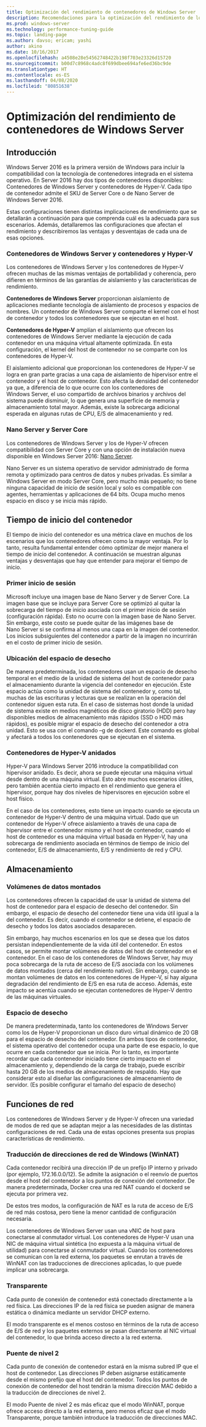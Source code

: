 ```yaml
---
title: Optimización del rendimiento de contenedores de Windows Server
description: Recomendaciones para la optimización del rendimiento de los contenedores en Windows Server 16
ms.prod: windows-server
ms.technology: performance-tuning-guide
ms.topic: landing-page
ms.author: davso; ericam; yashi
author: akino
ms.date: 10/16/2017
ms.openlocfilehash: a4508e28e54562748422b198f703e23326d15720
ms.sourcegitcommit: b00d7c8968c4adc8f699dbee694afe6ed36bc9de
ms.translationtype: HT
ms.contentlocale: es-ES
ms.lasthandoff: 04/08/2020
ms.locfileid: "80851638"
---
```

# <a name="performance-tuning-windows-server-containers"></a>Optimización del rendimiento de contenedores de Windows Server

## <a name="introduction"></a>Introducción
Windows Server 2016 es la primera versión de Windows para incluir la compatibilidad con la tecnología de contenedores integrada en el sistema operativo. En Server 2016 hay dos tipos de contenedores disponibles: Contenedores de Windows Server y contenedores de Hyper-V. Cada tipo de contenedor admite el SKU de Server Core o de Nano Server de Windows Server 2016. 

Estas configuraciones tienen distintas implicaciones de rendimiento que se detallarán a continuación para que comprenda cuál es la adecuada para sus escenarios. Además, detallaremos las configuraciones que afectan el rendimiento y describiremos las ventajas y desventajas de cada una de esas opciones.

### <a name="windows-server-container-and-hyper-v-containers"></a>Contenedores de Windows Server y contenedores y Hyper-V

Los contenedores de Windows Server y los contenedores de Hyper-V ofrecen muchas de las mismas ventajas de portabilidad y coherencia, pero difieren en términos de las garantías de aislamiento y las características de rendimiento.

**Contenedores de Windows Server** proporcionan aislamiento de aplicaciones mediante tecnología de aislamiento de procesos y espacios de nombres. Un contenedor de Windows Server comparte el kernel con el host de contenedor y todos los contenedores que se ejecutan en el host.

**Contenedores de Hyper-V** amplían el aislamiento que ofrecen los contenedores de Windows Server mediante la ejecución de cada contenedor en una máquina virtual altamente optimizada. En esta configuración, el kernel del host de contenedor no se comparte con los contenedores de Hyper-V.

El aislamiento adicional que proporcionan los contenedores de Hyper-V se logra en gran parte gracias a una capa de aislamiento de hipervisor entre el contenedor y el host de contenedor. Esto afecta la densidad del contenedor ya que, a diferencia de lo que ocurre con los contenedores de Windows Server, el uso compartido de archivos binarios y archivos del sistema puede disminuir, lo que genera una superficie de memoria y almacenamiento total mayor. Además, existe la sobrecarga adicional esperada en algunas rutas de CPU, E/S de almacenamiento y red.

### <a name="nano-server-and-server-core"></a>Nano Server y Server Core

Los contenedores de Windows Server y los de Hyper-V ofrecen compatibilidad con Server Core y con una opción de instalación nueva disponible en Windows Server 2016: [Nano Server](https://technet.microsoft.com/windows-server-docs/compute/nano-server/getting-started-with-nano-server). 

Nano Server es un sistema operativo de servidor administrado de forma remota y optimizado para centros de datos y nubes privadas. Es similar a Windows Server en modo Server Core, pero mucho más pequeño; no tiene ninguna capacidad de inicio de sesión local y solo es compatible con agentes, herramientas y aplicaciones de 64 bits. Ocupa mucho menos espacio en disco y se inicia más rápido.

## <a name="container-start-up-time"></a>Tiempo de inicio del contenedor
El tiempo de inicio del contenedor es una métrica clave en muchos de los escenarios que los contenedores ofrecen como la mayor ventaja. Por lo tanto, resulta fundamental entender cómo optimizar de mejor manera el tiempo de inicio del contenedor. A continuación se muestran algunas ventajas y desventajas que hay que entender para mejorar el tiempo de inicio.

### <a name="first-logon"></a>Primer inicio de sesión

Microsoft incluye una imagen base de Nano Server y de Server Core. La imagen base que se incluye para Server Core se optimizó al quitar la sobrecarga del tiempo de inicio asociada con el primer inicio de sesión (configuración rápida). Esto no ocurre con la imagen base de Nano Server. Sin embargo, este costo se puede quitar de las imágenes base de Nano Server si se confirma al menos una capa en la imagen del contenedor. Los inicios subsiguientes del contenedor a partir de la imagen no incurrirán en el costo de primer inicio de sesión.
### <a name="scratch-space-location"></a>Ubicación del espacio de desecho

De manera predeterminada, los contenedores usan un espacio de desecho temporal en el medio de la unidad de sistema del host de contenedor para el almacenamiento durante la vigencia del contenedor en ejecución. Este espacio actúa como la unidad de sistema del contenedor y, como tal, muchas de las escrituras y lecturas que se realizan en la operación del contenedor siguen esta ruta. En el caso de sistemas host donde la unidad de sistema existe en medios magnéticos de disco giratorio (HDD) pero hay disponibles medios de almacenamiento más rápidos (SSD o HDD más rápidos), es posible migrar el espacio de desecho del contenedor a otra unidad. Esto se usa con el comando –g de dockerd. Este comando es global y afectará a todos los contenedores que se ejecutan en el sistema.

### <a name="nested-hyper-v-containers"></a>Contenedores de Hyper-V anidados
Hyper-V para Windows Server 2016 introduce la compatibilidad con hipervisor anidado. Es decir, ahora se puede ejecutar una máquina virtual desde dentro de una máquina virtual. Esto abre muchos escenarios útiles, pero también acentúa cierto impacto en el rendimiento que genera el hipervisor, porque hay dos niveles de hipervisores en ejecución sobre el host físico.

En el caso de los contenedores, esto tiene un impacto cuando se ejecuta un contenedor de Hyper-V dentro de una máquina virtual. Dado que un contenedor de Hyper-V ofrece aislamiento a través de una capa de hipervisor entre el contenedor mismo y el host de contenedor, cuando el host de contenedor es una máquina virtual basada en Hyper-V, hay una sobrecarga de rendimiento asociada en términos de tiempo de inicio del contenedor, E/S de almacenamiento, E/S y rendimiento de red y CPU.

## <a name="storage"></a>Almacenamiento
### <a name="mounted-data-volumes"></a>Volúmenes de datos montados

Los contenedores ofrecen la capacidad de usar la unidad de sistema del host de contenedor para el espacio de desecho del contenedor. Sin embargo, el espacio de desecho del contenedor tiene una vida útil igual a la del contenedor. Es decir, cuando el contenedor se detiene, el espacio de desecho y todos los datos asociados desaparecen.

Sin embargo, hay muchos escenarios en los que se desea que los datos persistan independientemente de la vida útil del contenedor. En estos casos, se permite montar volúmenes de datos del host de contenedor en el contenedor. En el caso de los contenedores de Windows Server, hay muy poca sobrecarga de la ruta de acceso de E/S asociada con los volúmenes de datos montados (cerca del rendimiento nativo). Sin embargo, cuando se montan volúmenes de datos en los contenedores de Hyper-V, sí hay alguna degradación del rendimiento de E/S en esa ruta de acceso. Además, este impacto se acentúa cuando se ejecutan contenedores de Hyper-V dentro de las máquinas virtuales.

### <a name="scratch-space"></a>Espacio de desecho

De manera predeterminada, tanto los contenedores de Windows Server como los de Hyper-V proporcionan un disco duro virtual dinámico de 20 GB para el espacio de desecho del contenedor. En ambos tipos de contenedor, el sistema operativo del contenedor ocupa una parte de ese espacio, lo que ocurre en cada contenedor que se inicia. Por lo tanto, es importante recordar que cada contenedor iniciado tiene cierto impacto en el almacenamiento y, dependiendo de la carga de trabajo, puede escribir hasta 20 GB de los medios de almacenamiento de respaldo. Hay que considerar esto al diseñar las configuraciones de almacenamiento de servidor.
(Es posible configurar el tamaño del espacio de desecho)

## <a name="networking"></a>Funciones de red
Los contenedores de Windows Server y de Hyper-V ofrecen una variedad de modos de red que se adaptan mejor a las necesidades de las distintas configuraciones de red. Cada una de estas opciones presenta sus propias características de rendimiento.

### <a name="windows-network-address-translation-winnat"></a>Traducción de direcciones de red de Windows (WinNAT)

Cada contenedor recibirá una dirección IP de un prefijo IP interno y privado (por ejemplo, 172.16.0.0/12). Se admite la asignación o el reenvío de puertos desde el host del contenedor a los puntos de conexión del contenedor. De manera predeterminada, Docker crea una red NAT cuando el dockerd se ejecuta por primera vez.

De estos tres modos, la configuración de NAT es la ruta de acceso de E/S de red más costosa, pero tiene la menor cantidad de configuración necesaria. 

Los contenedores de Windows Server usan una vNIC de host para conectarse al conmutador virtual. Los contenedores de Hyper-V usan una NIC de máquina virtual sintética (no expuesta a la máquina virtual de utilidad) para conectarse al conmutador virtual. Cuando los contenedores se comunican con la red externa, los paquetes se enrutan a través de WinNAT con las traducciones de direcciones aplicadas, lo que puede implicar una sobrecarga.

### <a name="transparent"></a>Transparente

Cada punto de conexión de contenedor está conectado directamente a la red física. Las direcciones IP de la red física se pueden asignar de manera estática o dinámica mediante un servidor DHCP externo.

El modo transparente es el menos costoso en términos de la ruta de acceso de E/S de red y los paquetes externos se pasan directamente al NIC virtual del contenedor, lo que brinda acceso directo a la red externa.

### <a name="l2-bridge"></a>Puente de nivel 2
Cada punto de conexión de contenedor estará en la misma subred IP que el host de contenedor. Las direcciones IP deben asignarse estáticamente desde el mismo prefijo que el host del contenedor. Todos los puntos de conexión de contenedor del host tendrán la misma dirección MAC debido a la traducción de direcciones de nivel 2.

El modo Puente de nivel 2 es más eficaz que el modo WinNAT, porque ofrece acceso directo a la red externa, pero menos eficaz que el modo Transparente, porque también introduce la traducción de direcciones MAC.




